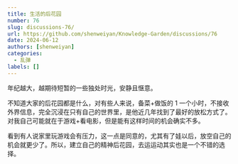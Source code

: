 ```yaml
---
title: 生活的后花园
number: 76
slug: discussions-76/
url: https://github.com/shenweiyan/Knowledge-Garden/discussions/76
date: 2024-06-12
authors: [shenweiyan]
categories: 
  - 乱弹
labels: []
---
```


年纪越大，越期待短暂的一些独处时光，安静且惬意。

不知道大家的后花园都是什么，对有些人来说，备菜+做饭的 1 一个小时，不接收外界信息，完全沉浸在只有自己的世界里，是他近几年找到了最好的放松方式了。对我自己可能就在于游戏+看电影，但是能有这样时间的机会确实不多。

<!-- more -->

看到有人说家里玩游戏会有压力，这一点是同意的，尤其有了娃以后，放空自己的机会就更少了。所以，建立自己的精神后花园，去运运动其实也是一个不错的选择。

<script src="https://giscus.app/client.js"
	data-repo="shenweiyan/Knowledge-Garden"
	data-repo-id="R_kgDOKgxWlg"
	data-mapping="number"
	data-term="76"
	data-reactions-enabled="1"
	data-emit-metadata="0"
	data-input-position="bottom"
	data-theme="light"
	data-lang="zh-CN"
	crossorigin="anonymous"
	async>
</script>
